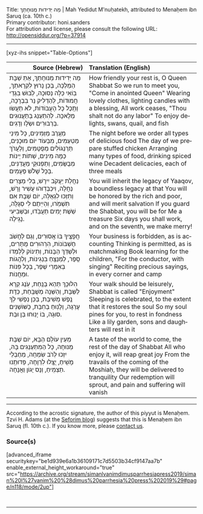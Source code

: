 <html>
<head></head>
<body>
Title: מַה יְּדִידוּת מְנוּחָתֵךְ | Mah Yedidut M'nuḥatekh, attributed to Menaḥem ibn Saruq (ca. 10th c.)<br />
Primary contributor: honi.sanders<br />
For attribution and license, please consult the following URL: <a href="http://opensiddur.org/?p=37914">http://opensiddur.org/?p=37914</a>
<p />
<hr />

[xyz-ihs snippet="Table-Options"]<table style="margin-left: auto; margin-right: auto;" class="draggable">
<thead><tr><th id="x" style="text-align: right;">Source (Hebrew)</th><th style="text-align: left;">Translation (English)</th></tr></thead>
<tbody>
<tr><td style="vertical-align:top;">
<div class="liturgy" lang="he">
מַה יְּדִידוּת מְנוּחָתֵךְ, אַתְּ שַׁבָּת הַמַּלְכָּה, 
בְּכֵן נָרוּץ לִקְרָאתֵךְ, בּֽוֹאִי כַלָּה נְסוּכָה, 
לְבוּשׁ בִּגְדֵי חֲמוּדוֹת, לְהַדְלִיק נֵר בִּבְרָכָה, 
וַתֵּֽכֶל כָּל הָעֲבוֹדוֹת, לֹא תַעֲשׂוּ מְלָאכָה. 
לְהִתְעַנֵּג בְּתַעֲנוּגִים בַּרְבּוּרִים וּשְׂלָו וְדָגִים. 
</span></div></td>

<td style="vertical-align:top;">
<div class="english" lang="en">
How friendly your rest is, O Queen Shabbat
So we run to meet you, "Come in anointed Queen"
Wearing lovely clothes, lighting candles with a blessing,
All work ceases, "Thou shalt not do any labor"
To enjoy delights, swans, quail, and fish
</div></td></tr>


<tr><td style="vertical-align:top;">
<div class="liturgy" lang="he">
מֵעֶֽרֶב מַזְמִינִים, כָּל מִינֵי מַטְעַמִּים, 
מִבְּעוֹד יוֹם מוּכָנִים, תַּרְנְגוֹלִים מְפֻטָּמִים, 
וְלַעֲרֹךְ כַּמָּה מִינִים, שְׁתוֹת יֵינוֹת מְבֻשָּׂמִים, 
וְתַפְנוּקֵי מַעֲדַנִּים, בְּכָל שָׁלֹשׁ פְּעָמִים. 
</span></div></td>

<td style="vertical-align:top;">
<div class="english" lang="en">
The night before we order all types of delicious food
The day of we prepare stuffed chicken
Arranging many types of food, drinking spiced wine
Decadent delicacies, each of three meals
</div></td></tr>


<tr><td style="vertical-align:top;">
<div class="liturgy" lang="he">
נַחֲלַת יַעֲקֹב יִירָשׁ, בְּלִי מְצָרִים נַחֲלָה, 
וִיכַבְּדֽוּהוּ עָשִׁיר וָרָשׁ, וְתִזְכּוּ לִגְאֻלָּה, 
יוֹם שַׁבָּת אִם תִּשְׁמֹֽרוּ, וִהְיִֽיתֶם לִי סְגֻלָּה, 
שֵׁשֶׁת יָמִים תַּעֲבֹֽדוּ, וּבַשְּׁבִיעִי נָגִֽילָה. 
</span></div></td>

<td style="vertical-align:top;">
<div class="english" lang="en">
You will inherit the legacy of Yaaqov, a boundless legacy at that
You will be honored by the rich and poor, and will merit salvation
If you guard the Shabbat, you will be for Me a treasure
Six days you shall work, and on the seventh, we make merry!
</div></td></tr>


<tr><td style="vertical-align:top;">
<div class="liturgy" lang="he">
חֲפָצֶֽיךָ בּוֹ אֲסוּרִים, וְגַם לַחֲשֹׁב חֶשְׁבּוֹנוֹת, 
הִרְהוּרִים מֻתָּרִים, וּלְשַׁדֵּךְ הַבָּנוֹת, 
וְתִינוֹק לְלַמְּדוֹ סֵֽפֶר, לַמְנַצֵּֽחַ בִּנְגִינוֹת, 
וְלַהֲגוֹת בְּאִמְרֵי שֶׁפֶר, בְּכָל פִּנּוֹת וּמַחֲנוֹת. 
</span></div></td>

<td style="vertical-align:top;">
<div class="english" lang="en">
Your business is forbidden, as is accounting
Thinking is permitted, as is matchmaking
Book learning for the children, "For the conductor, with singing"
Reciting precious sayings, in every corner and camp
</div></td></tr>


<tr><td style="vertical-align:top;">
<div class="liturgy" lang="he">
הִלּוּכָךְ תְּהֵא בְנַֽחַת, עֹֽנֶג קְרָא לַשַּׁבָּת, 
וְהַשֵּׁנָה מְשֻׁבַּֽחַת, כְּדָת נֶֽפֶשׁ מְשִׁיבַת, 
בְּכֵן נַפְשִׁי לְךָ עָרְגָה, וְלָנֽוּחַ בְּחִבַּת, 
כַּשּׁוֹשַׁנִּים סוּגָה, בּוֹ יָנֽוּחוּ בֵּן וּבַת. 
</span></div></td>

<td style="vertical-align:top;">
<div class="english" lang="en">
Your walk should be leisurely, Shabbat is called "Enjoyment"
Sleeping is celebrated, to the extent that it restores the soul
So my soul pines for you, to rest in fondness
Like a lily garden, sons and daughters will rest in it
</div></td></tr>


<tr><td style="vertical-align:top;">
<div class="liturgy" lang="he">
מֵעֵין עוֹלָם הַבָּא, יוֹם שַׁבָּת מְנוּחָה, 
כָּל הַמִּתְעַנְּגִים בָּהּ, יִזְכּוּ לְרֹב שִׂמְחָה, 
מֵחֶבְלֵי מָשִֽׁיחַ, 
יֻצָּֽלוּ לִרְוָחָה, 
פְּדוּתֵֽנוּ תַצְמִֽיחַ, וְנָס יָגוֹן וַאֲנָחָה. 
</span></div></td>

<td style="vertical-align:top;">
<div class="english" lang="en">
A taste of the world to come, the rest of the day of Shabbat
All who enjoy it, will reap great joy
From the travails of the coming of the Moshiaḥ, 
they will be delivered to tranquility
Our redemption will sprout, and pain and suffering will vanish 
</div></td></tr>
</tbody></table>

<hr />

According to the acrostic signature, the author of this piyyut is Menaḥem. Tzvi H. Adams (at the <a href="https://seforimblog.com/2015/10/rambams-response-to-inclusion-of/">Seforim blog</a>) suggests that this is Menaḥem ibn Saruq (fl. 10th c.). If you know more, please <a href="/contact/">contact us</a>.

<h3>Source(s)</h3>

[advanced_iframe securitykey="be1d939e6a1b36109171c7d5503b34cf9147aa7b" enable_external_height_workaround="true" src="https://archive.org/stream/simanlvanimdimusparrhesiapress2019/siman%20l%27vanim%20%28dimus%20parrhesia%20press%202019%29#page/n118/mode/2up"]

&nbsp;

<hr />

&nbsp;
</body>
</html>